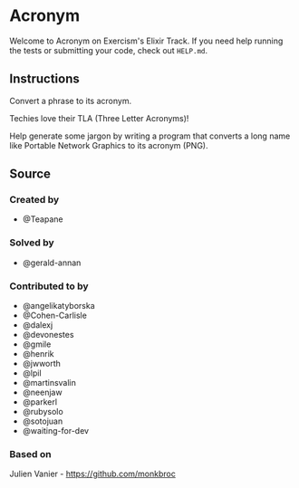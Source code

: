 # Acronym

Welcome to Acronym on Exercism's Elixir Track.
If you need help running the tests or submitting your code, check out `HELP.md`.

## Instructions

Convert a phrase to its acronym.

Techies love their TLA (Three Letter Acronyms)!

Help generate some jargon by writing a program that converts a long name
like Portable Network Graphics to its acronym (PNG).

## Source

### Created by

- @Teapane

### Solved by

- @gerald-annan

### Contributed to by

- @angelikatyborska
- @Cohen-Carlisle
- @dalexj
- @devonestes
- @gmile
- @henrik
- @jwworth
- @lpil
- @martinsvalin
- @neenjaw
- @parkerl
- @rubysolo
- @sotojuan
- @waiting-for-dev

### Based on

Julien Vanier - https://github.com/monkbroc

